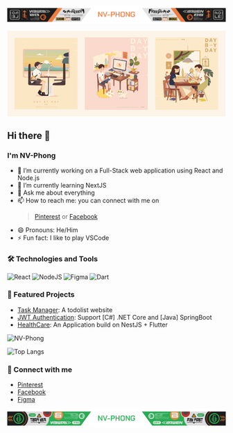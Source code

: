 ![Day by Day](./Graphics/NV-Phong[Orange].png)

![Day by Day](./Graphics/Day-By-Day.gif)
## Hi there 👋
### I'm NV-Phong
- 🔭 I’m currently working on a Full-Stack web application using React and Node.js
- 🌱 I’m currently learning NextJS
- 💬 Ask me about everything
- 📫 How to reach me: you can connect with me on
	> [Pinterest](https://www.pinterest.com/pog_03)
	> or
	> [Facebook](https://www.facebook.com/phong03032003)
- 😄 Pronouns: He/Him
- ⚡ Fun fact: I like to play VSCode

### 🛠️ Technologies and Tools

![React](https://img.shields.io/badge/react-%2320232a.svg?style=for-the-badge&logo=react&logoColor=%2361DAFB)
![NodeJS](https://img.shields.io/badge/node.js-6DA55F?style=for-the-badge&logo=node.js&logoColor=white)
![Figma](https://img.shields.io/badge/figma-%23F24E1E.svg?style=for-the-badge&logo=figma&logoColor=white)
![Dart](https://img.shields.io/badge/dart-%230175C2.svg?style=for-the-badge&logo=dart&logoColor=white)

### 📂 Featured Projects
- [Task Manager](https://github.com/NV-Phong/TM-Beta): A todolist website
- [JWT Authentication](https://github.com/NV-Phong/JWT-Authentication): Support [C#] .NET Core and [Java] SpringBoot 
- [HealthCare](https://github.com/NV-Phong/JWT-Authentication): An Application build on NestJS + Flutter 

![NV-Phong](https://github-readme-stats.vercel.app/api?username=NV-Phong&show_icons=true&theme=radical)

![Top Langs](https://github-readme-stats.vercel.app/api/top-langs/?username=NV-Phong&layout=compact&theme=radical)

### 🔗 Connect with me
- [Pinterest](https://www.pinterest.com/pog_03)
- [Facebook](https://www.facebook.com/phong03032003)
- [Figma](https://www.figma.com/@phong03032003)

![Day by Day](./Graphics/NV-Phong[Green].png)